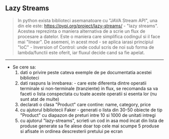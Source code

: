 ## Lazy Streams

> In python exista biblioteci asemanatoare cu "JAVA Stream API", una din ele este: https://pypi.org/project/lazy-streams/ - "lazy streams". Acestea reprezinta o maniera alternativa de a scrie un flux de procesare a datelor. Este o maniera care simplifica codingul si il face mai "linear". De asemeni, in acest mod - se aplica iarasi principiul "IoC" - Inversion of Control: unde codul scris de noi sub forma de lambda/functii este oferit, iar fluxul decide cand sa fie apelat.

---

* Se cere sa:
  1. dati o privire peste cateva exemple de pe documentatia acestei biblioteci
  2. dati raspuns la inrebarea: - care este diferenta dintre operatii terminale si non-terminale (tranziente) in flux, se recomanda sa va faceti o lista conspectata cu toate aceste operatii si esenta lor (nu sunt atat de multe)
  3. declarati o clasa "Product" care contine: name, category, price
  4. cu ajutorul bibliotecii Faker - generati o lista din 30-50 obiecte de tip "Product" cu diapazon de preturi intre 10 si 1000 de unitati intregi
  5. cu ajutorul "lazy-streams", scrieti un cod in asa mod incat din lista de produse generate sa fie alese doar top cele mai scumpe 5 produse si afisate in ordinea descresterii pretului pe ecran 
  
